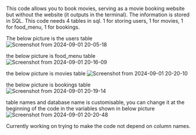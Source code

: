 This code allows you to book movies, serving as a movie booking website but without the website (it outputs in the terminal). 
The information is stored in SQL.
This code needs 4 tables in sql. 1 for storing users, 1 for movies, 1 for food_menu, 1 for bookings.

The below picture is the users table
![Screenshot from 2024-09-01 20-05-18](https://github.com/user-attachments/assets/adc2a97a-2be5-47d9-a6f1-335903a9e0d3)

the below picture is food_menu table
![Screenshot from 2024-09-01 20-16-09](https://github.com/user-attachments/assets/b3274d11-3007-440b-94ef-fc1790b5b458)

the below picture is movies table
![Screenshot from 2024-09-01 20-20-10](https://github.com/user-attachments/assets/bfdd32a4-53b0-4833-a0f9-ef4a6a23c215)

the below picture is bookings table
![Screenshot from 2024-09-01 20-19-14](https://github.com/user-attachments/assets/0fcfde8c-b420-4ba4-ae21-576dd7056207)

table names and database name is customisable, you can change it at the beginning of the code in the variables shown in below picture
![Screenshot from 2024-09-01 20-20-48](https://github.com/user-attachments/assets/276411c5-1a39-4976-86e0-63ec17201d1d)

Currently working on trying to make the code not depend on column names.




